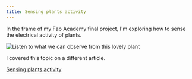 ```yaml
---
title: Sensing plants activity
---
```


In the frame of my Fab Academy final project, I'm exploring how to sense the electrical activity of plants.

![Listen to what we can observe from this lovely plant](IMG_8664.jpg)

I covered this topic on a different article.

[Sensing plants activity](button:green-observatory-input.html)